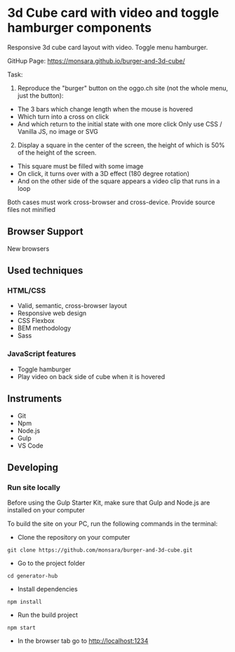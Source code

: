 # 3d Cube card with video and toggle hamburger components

Responsive 3d cube card layout with video. Toggle menu hamburger.

GitHup Page: https://monsara.github.io/burger-and-3d-cube/

Task: 
1. Reproduce the "burger" button on the oggo.ch site (not the whole menu, just the button):
- The 3 bars which change length when the mouse is hovered
- Which turn into a cross on click
- And which return to the initial state with one more click
Only use CSS / Vanilla JS, no image or SVG

2. Display a square in the center of the screen, the height of which is 50% of the height of the screen.
- This square must be filled with some image
- On click, it turns over with a 3D effect (180 degree rotation)
- And on the other side of the square appears a video clip that runs in a loop

Both cases must work cross-browser and cross-device.
Provide source files not minified


## Browser Support

New browsers

## Used techniques

### HTML/CSS

-   Valid, semantic, cross-browser layout
-   Responsive web design
-   CSS Flexbox
-   BEM methodology
-   Sass

### JavaScript features

-   Toggle hamburger
-   Play video on back side of cube when it is hovered

## Instruments

-   Git
-   Npm
-   Node.js
-   Gulp
-   VS Code

## Developing

### Run site locally

Before using the Gulp Starter Kit, make sure that Gulp and Node.js are installed
on your computer

To build the site on your PC, run the following commands in the terminal:

- Clone the repository on your computer

```shell
git clone https://github.com/monsara/burger-and-3d-cube.git
```

- Go to the project folder

```shell
cd generator-hub
```

- Install dependencies

```shell
npm install
```

- Run the build project

```shell
npm start
```

- In the browser tab go to [http://localhost:1234](http://localhost:1234)
